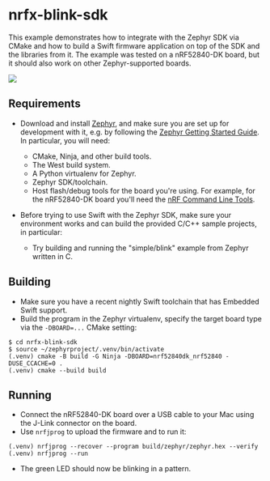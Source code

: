 # nrfx-blink-sdk

This example demonstrates how to integrate with the Zephyr SDK via CMake and how to build a Swift firmware application on top of the SDK and the libraries from it. The example was tested on a nRF52840-DK board, but it should also work on other Zephyr-supported boards.

<img src="https://github.com/apple/swift-embedded-examples/assets/1186214/ae3ff153-dd33-4460-8a08-4eac442bf7b0">

## Requirements

- Download and install [Zephyr](https://docs.zephyrproject.org/latest/), and make sure you are set up for development with it, e.g. by following the [Zephyr Getting Started Guide](https://docs.zephyrproject.org/latest/develop/getting_started/index.html). In particular, you will need:
  - CMake, Ninja, and other build tools.
  - The West build system.
  - A Python virtualenv for Zephyr.
  - Zephyr SDK/toolchain.
  - Host flash/debug tools for the board you're using. For example, for the nRF52840-DK board you'll need the [nRF Command Line Tools](https://www.nordicsemi.com/Products/Development-tools/nrf-command-line-tools).

- Before trying to use Swift with the Zephyr SDK, make sure your environment works and can build the provided C/C++ sample projects, in particular:
  - Try building and running the "simple/blink" example from Zephyr written in C.

## Building

- Make sure you have a recent nightly Swift toolchain that has Embedded Swift support.
- Build the program in the Zephyr virtualenv, specify the target board type via the `-DBOARD=...` CMake setting:
``` console
$ cd nrfx-blink-sdk
$ source ~/zephyrproject/.venv/bin/activate
(.venv) cmake -B build -G Ninja -DBOARD=nrf52840dk_nrf52840 -DUSE_CCACHE=0 .
(.venv) cmake --build build
```

## Running

- Connect the nRF52840-DK board over a USB cable to your Mac using the J-Link connector on the board.
- Use `nrfjprog` to upload the firmware and to run it:

```console
(.venv) nrfjprog --recover --program build/zephyr/zephyr.hex --verify
(.venv) nrfjprog --run
```

- The green LED should now be blinking in a pattern.

